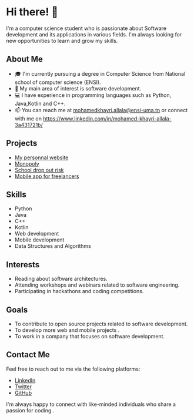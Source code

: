 # Hi there! 👋

I'm a computer science student who is passionate about Software development and its applications in various fields. I'm always looking for new opportunities to learn and grow my skills.

## About Me

- 🎓 I'm currently pursuing a degree in Computer Science from National school of computer science (ENSI).
- 🤖 My main area of interest is software development. 
- 💻 I have experience in programming languages such as Python, Java,Kotlin and C++.
- 📫 You can reach me at mohamedkhayri.allala@ensi-uma.tn or connect with me on https://www.linkedin.com/in/mohamed-khayri-allala-3a431721b/

## Projects

- [My personnal website](https://github.com/allalakhayri/PersonnalPortfolio)
- [Monopoly](https://github.com/allalakhayri/Monopoly-Game)
- [School drop out risk](https://github.com/allalakhayri/Dropout-prediction-model-)
- [Mobile app for freelancers](https://github.com/allalakhayri/FreelanceFlow)

## Skills

- Python
- Java
- C++
- Kotlin
- Web development
- Mobile development
- Data Structures and Algorithms

## Interests

- Reading about software architectures.
- Attending workshops and webinars related to software engineering.
- Participating in hackathons and coding competitions.

## Goals

- To contribute to open source projects related to software development.
- To develop more web and mobile projects .
- To work in a company that focuses on software development.

## Contact Me

Feel free to reach out to me via the following platforms:

- [LinkedIn](https://www.linkedin.com/in/mohamed-khayri-allala-3a431721b/)
- [Twitter](https://twitter.com/MedKhayri1)
- [GitHub](https://github.com/allalakhayri/)

I'm always happy to connect with like-minded individuals who share a passion for coding .
